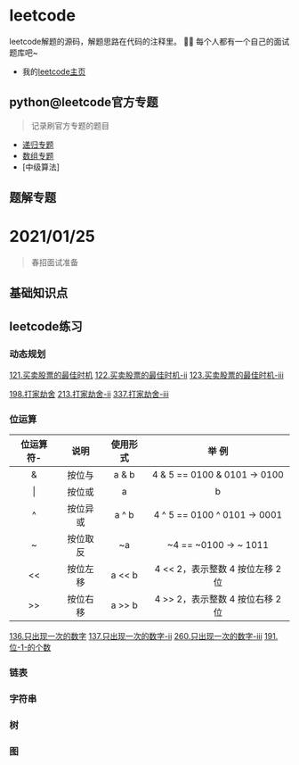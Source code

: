 # leetcode
leetcode解题的源码，解题思路在代码的注释里。
👨‍💻 每个人都有一个自己的面试题库吧~
- 我的[leetcode主页](https://leetcode-cn.com/u/stray_camel/)

## python@leetcode官方专题
> 记录刷官方专题的题目
- [递归专题](/python@leetcode官方递归专题.md)
- [数组专题](/python@leetcode官方数组专题.md)
- [中级算法]
## 题解专题
# 2021/01/25 
> 春招面试准备
## 基础知识点
### 
## leetcode练习
### 动态规划
[121.买卖股票的最佳时机](/questions/121.买卖股票的最佳时机.py)
[122.买卖股票的最佳时机-ii](/questions/122.买卖股票的最佳时机-ii.py)
[123.买卖股票的最佳时机-iii](/questions/123.买卖股票的最佳时机-iii.py)

[198.打家劫舍](/questions/198.打家劫舍.py)
[213.打家劫舍-ii](/questions/213.打家劫舍-ii.py)
[337.打家劫舍-iii](/questions/337.打家劫舍-iii.py)

### 位运算

|位运算符-|说明|使用形式|举 例|
|:---:|:---:|:---:|:---:|
|&|按位与|a & b|4 & 5 == 0100 & 0101 -> 0100 |
|\||按位或|a | b|4 \| 5 == 0100 \| 0101 -> 0101 |
|^|按位异或|a ^ b|4 ^ 5 == 0100 ^ 0101 -> 0001 |
|~|按位取反|~a|~4 == ~0100 -> ~ 1011|
|<<|按位左移|a << b|4 << 2，表示整数 4 按位左移 2 位|
|>>|按位右移|a >> b|4 >> 2，表示整数 4 按位右移 2 位|

[136.只出现一次的数字](/questions/136.只出现一次的数字.py)
[137.只出现一次的数字-ii](/questions/137.只出现一次的数字-ii.py)
[260.只出现一次的数字-iii](/questions/260.只出现一次的数字-iii.py)
[191.位-1-的个数](/questions/191.位-1-的个数.py)
### 链表

### 字符串

### 树

### 图